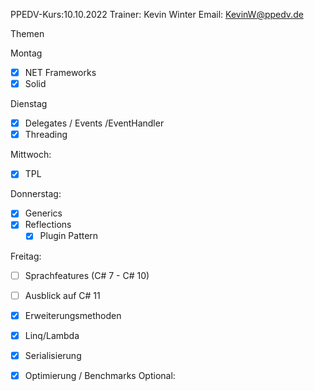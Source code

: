PPEDV-Kurs:10.10.2022
Trainer: Kevin Winter
Email: KevinW@ppedv.de

Themen

Montag 
- [x] NET Frameworks
- [x] Solid 

Dienstag
- [x] Delegates / Events /EventHandler
- [x] Threading

Mittwoch:
- [x] TPL

Donnerstag:
- [x] Generics 
- [x] Reflections
    - [x] Plugin Pattern

Freitag: 
 - [ ] Sprachfeatures (C# 7 - C# 10)
 - [ ] Ausblick auf C# 11
 - [x] Erweiterungsmethoden
 - [x] Linq/Lambda
 - [x] Serialisierung
 - [x] Optimierung / Benchmarks
Optional:




















